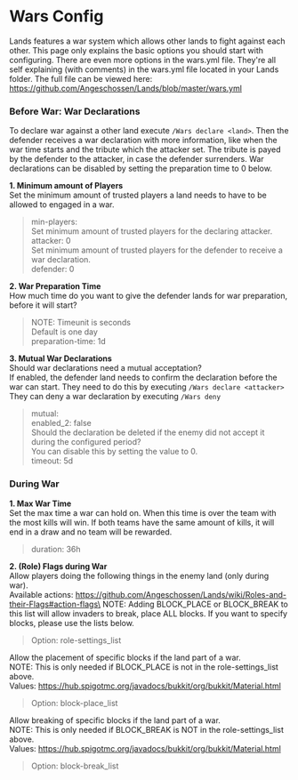 # Wars Config

Lands features a war system which allows other lands to fight against each other. This page only explains the basic options you should start with configuring. There are even more options in the wars.yml file. They're all self explaining (with comments) in the wars.yml file located in your Lands folder. The full file can be viewed here: https://github.com/Angeschossen/Lands/blob/master/wars.yml

### Before War: War Declarations

To declare war against a other land execute `/Wars declare <land>`. Then the defender receives a war declaration with more information, like when the war time starts and the tribute which the attacker set. The tribute is payed by the defender to the attacker, in case the defender surrenders. War declarations can be disabled by setting the preparation time to 0 below.

**1. Minimum amount of Players**\
Set the minimum amount of trusted players a land needs to have to be allowed to engaged in a war.

> min-players:\
> Set minimum amount of trusted players for the declaring attacker.\
> attacker: 0\
> Set minimum amount of trusted players for the defender to receive a war declaration.\
> defender: 0

**2. War Preparation Time**\
How much time do you want to give the defender lands for war preparation, before it will start?

> NOTE: Timeunit is seconds\
> Default is one day\
> preparation-time: 1d

**3. Mutual War Declarations**\
Should war declarations need a mutual acceptation?\
If enabled, the defender land needs to confirm the declaration before the war can start. They need to do this by executing `/Wars declare <attacker>`\
They can deny a war declaration by executing `/Wars deny`

> mutual:\
> enabled\_2: false\
> Should the declaration be deleted if the enemy did not accept it during the configured period?\
> You can disable this by setting the value to 0.\
> timeout: 5d

### During War

**1. Max War Time**\
Set the max time a war can hold on. When this time is over the team with the most kills will win. If both teams have the same amount of kills, it will end in a draw and no team will be rewarded.

> duration: 36h

**2. (Role) Flags during War**\
Allow players doing the following things in the enemy land (only during war).\
Available actions: https://github.com/Angeschossen/Lands/wiki/Roles-and-their-Flags#action-flags\
NOTE: Adding BLOCK\_PLACE or BLOCK\_BREAK to this list will allow invaders to break, place ALL blocks. If you want to specify blocks, please use the lists below.

> Option: role-settings\_list

Allow the placement of specific blocks if the land part of a war.\
NOTE: This is only needed if BLOCK\_PLACE is not in the role-settings\_list above.\
Values: https://hub.spigotmc.org/javadocs/bukkit/org/bukkit/Material.html

> Option: block-place\_list

Allow breaking of specific blocks if the land part of a war.\
NOTE: This is only needed if BLOCK\_BREAK is NOT in the role-settings\_list above.\
Values: https://hub.spigotmc.org/javadocs/bukkit/org/bukkit/Material.html

> Option: block-break\_list
